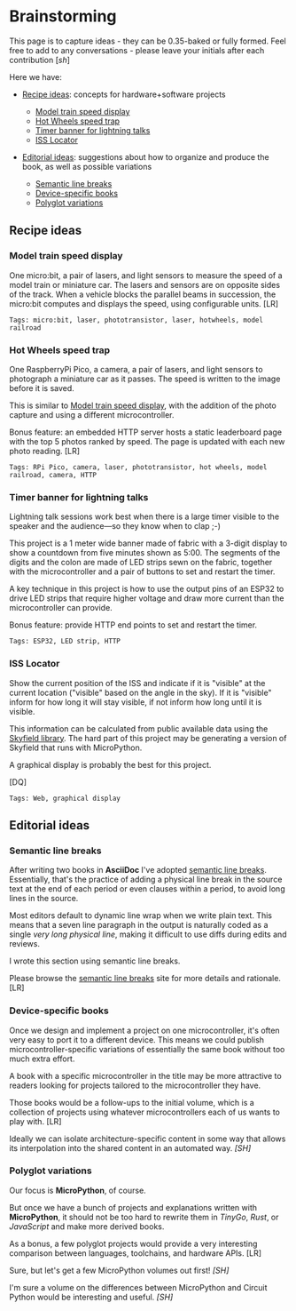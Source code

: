 # Brainstorming

This page is to capture ideas - they can be 0.35-baked or fully formed.
Feel free to add to any conversations - please leave your initials after
each contribution [_sh_]

Here we have:

* [Recipe ideas](#recipe-ideas): concepts for hardware+software projects
    * [Model train speed display](#model-train-speed-display)
    * [Hot Wheels speed trap](#hot-wheels-speed-trap)
    * [Timer banner for lightning talks](#timer-banner-for-lightning-talks)
    * [ISS Locator](#iss-locator)

* [Editorial ideas](#editorial-ideas): suggestions about how to organize
and produce the book, as well as possible variations
    * [Semantic line breaks](#semantic-line-breaks)
    * [Device-specific books](#device-specific-books)
    * [Polyglot variations](#polyglot-variations)

## Recipe ideas

### Model train speed display

One micro:bit, a pair of lasers, and light sensors to
measure the speed of a model train or miniature car.
The lasers and sensors are on opposite sides of the track.
When a vehicle blocks the parallel beams in succession,
the micro:bit computes and displays the speed,
using configurable units. [LR]

```tags
Tags: micro:bit, laser, phototransistor, laser, hotwheels, model railroad
```


### Hot Wheels speed trap

One RaspberryPi Pico, a camera, a pair of lasers, and light sensors to
photograph a miniature car as it passes.
The speed is written to the image before it is saved.

This is similar to [Model train speed display](#model-train-speed-display),
with the addition of the photo capture and using a different microcontroller.

Bonus feature: an embedded HTTP server hosts a static leaderboard page
with the top 5 photos ranked by speed.
The page is updated with each new photo reading.
 [LR]

```tags
Tags: RPi Pico, camera, laser, phototransistor, hot wheels, model railroad, camera, HTTP
```

### Timer banner for lightning talks

Lightning talk sessions work best when there is a large timer visible to
the speaker and the audience—so they know when to clap ;-)

This project is a 1 meter wide banner made of fabric with a
3-digit display to show a countdown from
five minutes shown as 5:00.
The segments of the digits and the colon are made of LED strips sewn on the fabric,
together with the microcontroller
and a pair of buttons to set and restart the timer.

A key technique in this project is how to use the output pins of
an ESP32 to drive LED strips that require higher voltage and
draw more current than the microcontroller can provide.

Bonus feature: provide HTTP end points to set and restart the timer.

```tags
Tags: ESP32, LED strip, HTTP
```

### ISS Locator

Show the current position of the ISS and indicate if it is "visible" at the current location ("visible" based on the angle in the sky). 
If it is "visible" inform for how long it will stay visible, if not inform how long until it is visible.

This information can be calculated from public available data using the [Skyfield library](https://rhodesmill.org/skyfield/). 
The hard part of this project may be generating a version of Skyfield that runs with MicroPython.

A graphical display is probably the best for this project.

 [DQ]

```tags
Tags: Web, graphical display
```

## Editorial ideas

### Semantic line breaks

After writing two books in **AsciiDoc** I've adopted
[semantic line breaks](https://sembr.org/).
Essentially, that's the practice of adding a physical line break in the source text
at the end of each period or even clauses within a period,
to avoid long lines in the source.

Most editors default to dynamic line wrap when we write plain text.
This means that a seven line paragraph in the output is naturally coded as
a single *very long physical line*,
making it difficult to use diffs during edits and reviews.

I wrote this section using semantic line breaks.

Please browse the [semantic line breaks](https://sembr.org/) site for
more details and rationale. [LR]

### Device-specific books

Once we design and implement a project on one microcontroller,
it's often very easy to port it to a different device.
This means we could publish microcontroller-specific variations
of essentially the same book without too much extra effort.

A book with a specific microcontroller in the title
may be more attractive to readers looking for projects
tailored to the microcontroller they have.

Those books would be a follow-ups to the initial volume,
which is a collection of projects using whatever
microcontrollers each of us wants to play with. [LR]

Ideally we can isolate architecture-specific content
in some way that allows its interpolation into the
shared content in an automated way. _[SH]_

### Polyglot variations

Our focus is **MicroPython**, of course.

But once we have a bunch of projects and explanations written
with **MicroPython**, it should not be too hard to rewrite them in
*TinyGo*, *Rust*, or *JavaScript* and make more derived books.

As a bonus, a few polyglot projects would provide a very interesting
comparison between languages, toolchains, and hardware APIs. [LR] 

Sure, but let's get a few MicroPython volumes out first! _[SH]_

I'm sure a volume on the differences
between MicroPython and Circuit Python
would be interesting and useful. _[SH]_
